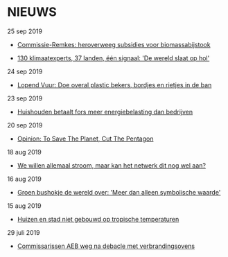 # NIEUWS

25 sep 2019

* [Commissie-Remkes: heroverweeg subsidies voor biomassabijstook](https://energeia.nl/energeia-artikel/40084642/commissie-remkes-heroverweeg-subsidies-voor-biomassabijstook)

* [130 klimaatexperts, 37 landen, één signaal: 'De wereld slaat op hol'](https://www.rtlz.nl/algemeen/buitenland/artikel/4860271/klimaatverandering-opwarming-aarde-smeltend-ijs-stijgende)

24 sep 2019

* [Lopend Vuur: Doe overal plastic bekers, bordjes en rietjes in de ban ](https://www.rtvnoord.nl/nieuws/213760/Lopend-Vuur-Doe-overal-plastic-bekers-bordjes-en-rietjes-in-de-ban)

23 sep 2019

* [Huishouden betaalt fors meer energiebelasting dan bedrijven](https://kassa.bnnvara.nl/nieuws/huishouden-betaalt-fors-meer-energiebelasting-dan-bedrijven2000)

20 sep 2019

* [Opinion: To Save The Planet, Cut The Pentagon](https://www.buzzfeednews.com/article/ashiksiddique/money-for-a-green-new-deal-military-wars)

18 aug 2019

* [We willen allemaal stroom, maar kan het netwerk dit nog wel aan?](https://nos.nl/artikel/2298022-we-willen-allemaal-stroom-maar-kan-het-netwerk-dit-nog-wel-aan.html)

16 aug 2019

* [Groen bushokje de wereld over: 'Meer dan alleen symbolische waarde' ](https://nos.nl/artikel/2297804-groen-bushokje-de-wereld-over-meer-dan-alleen-symbolische-waarde.htm)

15 aug 2019
* [Huizen en stad niet gebouwd op tropische temperaturen](https://www.oogtv.nl/2019/08/huizen-en-stad-niet-gebouwd-op-tropische-temperaturen/)

29 juli 2019

* [Commissarissen AEB weg na debacle met verbrandingsovens](https://www.rtlz.nl/beurs/bedrijven/artikel/4797281/aeb-afvalverwerker-verbrandingsovens-achterstallig-onderhoud)
